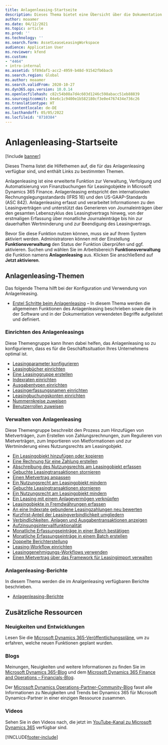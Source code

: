 ```yaml
---
title: Anlagenleasing-Startseite
description: Dieses Thema bietet eine Übersicht über die Dokumentation zum Anlagenleasing sowie Verknüpfungen zu bestimmten Themen.
author: moaamer
ms.date: 04/12/2021
ms.topic: article
ms.prod: ''
ms.technology: ''
ms.search.form: AssetLeaseLeasingWorkspace
audience: Application User
ms.reviewer: kfend
ms.custom:
- "4464"
- intro-internal
ms.assetid: 5f89daf1-acc2-4959-b48d-91542fb6bacb
ms.search.region: Global
ms.author: moaamer
ms.search.validFrom: 2020-10-27
ms.dyn365.ops.version: 10.0.14
ms.openlocfilehash: c82c54b08a7d4c603d1246c598abacc51eb88839
ms.sourcegitcommit: 04e6c1c9400e1b582180cf3e0e4767434e736c26
ms.translationtype: HT
ms.contentlocale: de-DE
ms.lasthandoff: 05/05/2022
ms.locfileid: "8710384"
---
```

# <a name="asset-leasing-home-page"></a>Anlagenleasing-Startseite

[!include [banner](../includes/banner.md)]

Dieses Thema listet die Hilfethemen auf, die für das Anlagenleasing verfügbar sind, und enthält Links zu bestimmten Themen. 

Anlagenleasing ist eine erweiterte Funktion zur Verwaltung, Verfolgung und Automatisierung von Finanzbuchungen für Leasingobjekte in Microsoft Dynamics 365 Finance. Anlagenleasing entspricht den internationalen Rechnungslegungsstandards (IFRS 16) und den US-GAAP-Standards (ASC 842). Anlagenleasing erfasst und verarbeitet Informationen zu den Leasingverträgen und unterstützt das Generieren von Journaleinträgen über den gesamten Lebenszyklus des Leasingtvertrags hinweg, von der erstmaligen Erfassung über monatliche Journaleinträge bis hin zur dauerhaften Wertminderung und zur Beendigung des Leasingvertrags.

Bevor Sie diese Funktion nutzen können, muss sie auf Ihrem System aktiviert werden. Administratoren können mit der Einstellung **Funktionsverwaltung** den Status der Funktion überprüfen und ggf. aktivieren. Suchen und wählen Sie im Arbeitsbereich **Funktionsverwaltung** die Funktion namens **Anlagenleasing** aus. Klicken Sie anschließend auf **Jetzt aktivieren**.

## <a name="asset-leasing-topics"></a>Anlagenleasing-Themen
Das folgende Thema hilft bei der Konfiguration und Verwendung von Anlagenleasing. 

 - [Erstel Schritte beim Anlagenleasing](asset-leasing-quick-start.md) – In diesem Thema werden die allgemeinen Funktionen des Anlagenleasing beschrieben sowie die in der Software und in der Dokumentation verwendeten Begriffe aufgelistet und definiert.
 
 ### <a name="set-up-asset-leasing"></a>Einrichten des Anlagenleasings
 Diese Themengruppe kann Ihnen dabei helfen, das Anlagenleasing so zu konfigurieren, dass es für die Geschäftssituation Ihres Unternehmens optimal ist.  
  
  - [Leasingparameter konfigurieren](config-lease-parameters.md) 
  - [Leasingbücher einrichten](set-up-lease-books.md)
  - [Eine Leasinggruppe erstellen](create-lease-group.md)
  - [Indexraten einrichten](set-up-index-rate-types.md)
  - [Ausgabentypen einrichten](set-up-expense-types.md)
  - [Leasingerfassungsnamen einrichten](set-up-lease-journal-names.md)
  - [Leasingbuchungskonten einrichten](set-up-lease-posting-accts.md)
  - [Nummernkreise zuweisen](leasing-number-sequences.md)
  - [Benutzerrollen zuweisen](lease-user-roles.md)

### <a name="manage-asset-leases"></a>Verwalten von Anlagenleasing
Diese Themengruppe beschreibt den Prozess zum Hinzufügen von Mietverträgen, zum Erstellen von Zahlungsrechnungen, zum Regulieren von Mietverträgen, zum Importieren von Mietformationen und zur Wertminderung eines Nutzungsrechts am Leasingobjekt. 

 - [Ein Leasingobjekt hinzufügen oder kopieren](add-lease.md)
 - [Eine Rechnung für eine Zahlung erstellen](create-payment-invoice.md)
 - [Abschreibung des Nutzungsrechts am Leasingobjekt erfassen](record-rou-asset-depreciation.md)
 - [Gebuchte Leasingtransaktionen stornieren](reverse-posted-lease-trans.md)
 - [Einen Mietvertrag anpassen](adjust-lease.md)
 - [Ein Nutzungsrecht am Leasingobjekt mindern](impair-rou-asset.md)
 - [Gebuchte Leasingtransaktionen stornieren](reverse-posted-lease-trans.md)
 - [Ein Nutzungsrecht am Leasingobjekt mindern](impair-rou-asset.md)
 - [Ein Leasing mit einem Anlagevermögen verknüpfen](associate-lease-with-fixed-asset.md)
 - [Leasingobjekte in Fremdwährungen erfassen](record-leases-foreign-currency.md)
 - [An eine Indexrate gebundene Leasingzahlungen neu bewerten](revalue-payments-tied-2-index-rate.md)
 - [Kurzfrist-Anteil der Leasingverbindlichkeit umgliedern](reclassify-st-lease-liability.md)
 - [Verbindlichkeiten, Anlagen und Ausgabentransaktionen anzeigen](view-asset-transactions.md)
 - [Aufzinsungsintervallfunktionalität](compound-interval-functionality.md)
 - [Monatliche Erfassungseinträge in einer Batch bestätigen](confirm-payment-schedules-in-batch.md)
 - [Monatliche Erfassungseinträge in einem Batch erstellen](create-monthly-journals-batch.md)
 - [Doppelte Berichterstellung](dual-reporting.md)
 - [Leasing-Workflow einrichten](set-up-lease-wrkflw.md)
 - [Leasinggenehmigungs-Workflows verwenden](use-create-lease-wrkflw.md)
 - [Einen Mietvertrag über das Framework für Leasingimport verwalten](manage-leases-thru-imprt-framewrk.md)
 
### <a name="asset-leasing-reporting"></a>Anlagenleasing-Berichte
In diesem Thema werden die im Analgenleasing verfügbaren Berichte beschrieben. 

 - [Anlagenleasing-Berichte](asset-leasing-rprts.md)
 

## <a name="additional-resources"></a>Zusätzliche Ressourcen

### <a name="whats-new-and-in-development"></a>Neuigkeiten und Entwicklungen

Lesen Sie die [Microsoft Dynamics 365-Veröffentlichungspläne](/dynamics365/release-plans/), um zu erfahren, welche neuen Funktionen geplant wurden. 

### <a name="blogs"></a>Blogs

Meinungen, Neuigkeiten und weitere Informationen zu finden Sie im [Microsoft Dynamics 365-Blog](https://community.dynamics.com/b/msftdynamicsblog?c=Enterprise) und dem [Microsoft Dynamics 365 Finance and Operations – Financials-Blog](https://community.dynamics.com/365/financeandoperations/b/financials).

Der [Microsoft Dynamics Operations-Partner-Community-Blog](https://community.dynamics.com/partner/b/operationspartnercommunityblog) fasst alle Informationen zu Neuigkeiten und Trends bei Dynamics 365 für Microsoft Dynamics-Partner in einer einzigen Ressource zusammen.

### <a name="videos"></a>Videos

Sehen Sie in den Videos nach, die jetzt im [YouTube-Kanal zu Microsoft Dynamics 365](https://www.youtube.com/channel/UCJGCg4rB3QSs8y_1FquelBQ) verfügbar sind. 


[!INCLUDE[footer-include](../../includes/footer-banner.md)]
